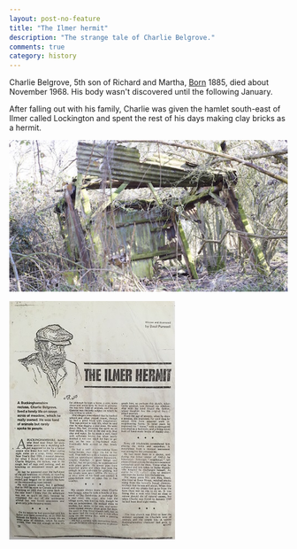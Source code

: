 ```yaml
---
layout: post-no-feature
title: "The Ilmer hermit"
description: "The strange tale of Charlie Belgrove."
comments: true
category: history
---
```


Charlie Belgrove, 5th son of Richard and Martha, [Born](http://www.freebmd.org.uk/cgi/information.pl?scan=1&r=236969870:5980&d=bmd_1424163567) 1885, died about November 1968. His body wasn't discovered until the following January.

After falling out with his family, Charlie was given the hamlet south-east of Ilmer called Lockington and spent the rest of his days making clay bricks as a hermit.

![Charlies Hut?](/images/lockington-hut.jpg)

[![Magazine Feature](/images/ilmer-hermit-thumbnail.jpg)](/images/ilmer-hermit.jpg)
